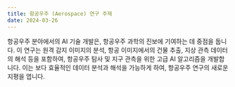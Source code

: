 ```yaml
---
title: 항공우주 (Aerospace) 연구 주제
date: 2024-03-26
---
```



<!--more-->

항공우주 분야에서의 AI 기술 개발은, 항공우주 과학의 진보에 기여하는 데 중점을 둡니다. 이 연구는 원격 감지 이미지의 분석, 항공 이미지에서의 건물 추출, 지상 관측 데이터의 해석 등을 포함하여, 항공우주 탐사 및 지구 관측을 위한 고급 AI 알고리즘을 개발합니다. 이는 보다 효율적인 데이터 분석과 해석을 가능하게 하여, 항공우주 연구의 새로운 지평을 엽니다.
